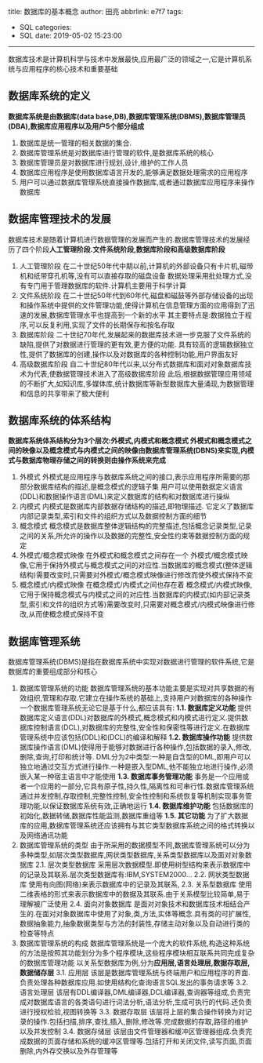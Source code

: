 title: 数据库的基本概念
author: 田亮
abbrlink: e7f7
tags:
  - SQL
categories:
  - SQL
date: 2019-05-02 15:23:00
---
数据库技术是计算机科学与技术中发展最快,应用最广泛的领域之一,它是计算机系统与应用程序的核心技术和重要基础
## 数据库系统的定义
**数据库系统是由数据库(data base,DB),数据库管理系统(DBMS),数据库管理员(DBA),数据库应用程序以及用户5个部分组成**
1. 数据库是统一管理的相关数据的集合.
2. 数据库管理系统是对数据库进行管理的软件,是数据库系统的核心
3. 数据库管理员是对数据库进行规划,设计,维护的工作人员
4. 数据库应用程序是使用数据库语言开发的,能够满足数据处理需求的应用程序
5. 用户可以通过数据库管理系统直接操作数据库,或者通过数据库应用程序来操作数据库
<!--more-->

## 数据库管理技术的发展
数据库技术是随着计算机进行数据管理的发展而产生的.数据库管理技术的发展经历了四个阶段**人工管理阶段.文件系统阶段,数据库阶段和高级数据库阶段**
1. 人工管理阶段
在二十世纪50年代中期以前,计算机的外部设备只有卡片机,磁带机和纸带穿孔机等,没有可以直接存取的磁盘设备
数据处理采用批处理方式,没有专门用于管理数据库的软件.计算机主要用于科学计算
2. 文件系统阶段
在二十世纪50年代到60年代,磁盘和磁鼓等外部存储设备的出现和操作系统中提供的文件管理功能,使得计算机在信息管理方面的应用得到了迅速的发展,数据库管理水平也提高到一个新的水平
其主要特点是:数据独立于程序,可以反复利用,实现了文件的长期保存和按名存取
3. 数据库阶段
二十世纪70年代,发展起来的数据库技术进一步克服了文件系统的缺陷,提供了对数据进行管理的更有效,更方便的功能.
具有较高的逻辑数据独立性,提供了数据库的创建,操作以及对数据库的各种控制功能,用户界面友好
4. 高级数据库阶段
自二十世纪80年代以来,以分布式数据库和面对对象数据库技术为代表,使数据管理技术进入了高级数据库阶段
此后,根据数据管理应用领域的不断扩大,如知识库,多媒体库,统计数据库等新型数据库大量涌现,为数据管理和信息的共享带来了极大便利

## 数据库系统的体系结构
**数据库系统体系结构分为3个层次:外模式,内模式和概念模式
外模式和概念模式之间的映像以及概念模式与内模式之间的映像由数据库管理系统(DBNS)来实现,内模式与数据库物理存储之间的转换则由操作系统来完成**
1. 外模式
外模式是应用程序与数据库系统之间的接口,表示应用程序所需要的那部分数据库结构的描述,是概念模式的逻辑子集
用户可以使用数据定义语言(DDL)和数据操作语言(DML)来定义数据库的结构和对数据库进行操纵
2. 内模式
内模式是数据库内部数据存储结构的描述,即物理描述.
它定义了数据库内部记录类型,索引和文件的组织方式以及数据控制方面的细节
3. 概念模式
概念模式是数据库整体逻辑结构的完整描述,包括概念记录类型,记录之间的关系,所允许的操作以及数据的完整性,安全性约束等数据控制方面的规定
4. 外模式/概念模式映像
在外模式和概念模式之间存在一个 外模式/概念模式映像,它用于保持外模式与概念模式之间的对应性.当数据库的概念模式(整体逻辑结构)需要改变时,只需要对外模式/概念模式映像进行修改而使外模式保持不变
5. 概念模式/内模式映像
在概念模式/内模式之间也存在着 概念模式/内模式映像,它用于保持概念模式与内模式之间的对应性.当数据库的内模式(如内部记录类型,索引和文件的组织方式等)需要改变时,只需要对概念模式/内模式映像进行修改,从而使概念模式保持不变

## 数据库管理系统
数据库管理系统(DBMS)是指在数据库系统中实现对数据进行管理的软件系统,它是数据库的重要组成部分和核心
1. 数据库管理系统的功能
数据库管理系统的基本功能主要是实现对共享数据的有效组织,管理和存取.它建立在操作系统的基础上,支持用户对数据库的各种操作
一个数据库管理系统无论它是基于什么,都应该具有:
**1.1. 数据库定义功能**
提供数据库定义语言(DDL)对数据库的外模式,概念模式和内模式进行定义.提供数据库控制语言(DCL),对数据库的完整性,安全性和保密性等进行定义.在数据库管理系统中应该包括(DDL)和(DCL)的编译和解释
**1.2. 数据库操作功能**
提供数据库操作语言(DML)使得用于能够对数据进行各种操作,包括数据的录入,修改,删除,查询,打印和统计等.
DML分为2中类型:一种是自含型的DML,即用户可以独立地通过交互方式进行操作.一种是嵌入型DML,他不能独立地进行操作,必须嵌入某一种宿主语言中才能使用
**1.3. 数据库事务管理功能**
事务是一个应用或者一个应用的一部分,它具有原子性,持久性,隔离性和可串行性.数据库管理系统通过并发控制,存取控制,完整性控制,安全性控制和系统恢复等机制实现事务管理功能,以保证数据库系统有效,正确地运行
**1.4. 数据库维护功能**
包括数据库的初始化,数据转储,数据库性能监测,数据库重组等
**1.5. 其它功能**
为了扩大数据库的应用,数据库管理系统还应该拥有与其它类型数据库系统之间的格式转换以及网络通讯功能
2. 数据库管理系统的类型
由于所采用的数据模型不同,数据库管理系统可以分为多种类型,如层次类型数据库,网状类型数据库,关系类型数据库以及面对对象数据库
2.1. 层次类型数据库
采用层次数据模型.即使用树型结构来表示数据库中的记录及其联系.层次类型数据库有:IBM,SYSTEM2000...
2.2. 网状类型数据库
使用有向图(网络)来表示数据库中的记录及其联系,
2.3. 关系型数据库
使用二维表格的形式来表示数据库中的数据及其联系.由于关系模型比较简单,易于理解被广泛使用
2.4. 面向对象数据库
是面对对象技术和数据库技术相结合产生的.在面对对象数据库中使用了对象,类,方法,实体等概念.具有类的可扩展性,数据抽象能力,抽象数据类型与方法的封装性,存储主动对象以及自动进行类的检查等特点
3. 数据库管理系统的构成
数据库管理系统是一个庞大的软件系统,构造这种系统的方法是按照其功能划分为多个程序模块,这些程序模块相互联系共同完成复杂的数据库管理功能
以关系型数据库为例,分为**应用层,语言处理层,数据存取层,数据储存层**
3.1. 应用层
该层是数据库管理系统与终端用户和应用程序的界面.负责处理各种数据库应用.如使用结构化查询语言SQL发出的事务请求等
3.2. 语言处理层
该层有DDL编译器,DML编译器,DCL编译器,查询器等组成,负责完成对数据库语言的各类语句进行词法分析,语法分析,生成可执行的代码.还负责进行授权检验,视图转换等
3.3. 数据存取层
该层将上层的集合操作转换为对记录的操作.包括扫描,排序,查找,插入,删除,修改等.完成数据的存取,路径的维护以及并发控制
3.4. 数据存储层
该层由文件管理器和缓冲区管理器组成.负责完成数据的页面存储和系统的缓冲区管理等.包括打开和关闭文件,读写页面,页面删除,内外存交换以及外存管理等

















